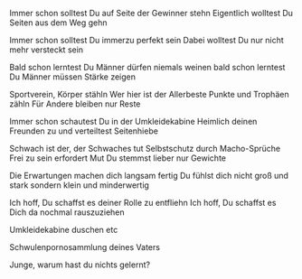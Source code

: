 Immer schon solltest Du
auf Seite der Gewinner stehn
Eigentlich wolltest Du
Seiten aus dem Weg gehn

Immer schon solltest Du
immerzu perfekt sein
Dabei wolltest Du
nur nicht mehr versteckt sein

Bald schon lerntest Du
Männer dürfen niemals weinen
bald schon lerntest Du
Männer müssen Stärke zeigen

Sportverein, Körper stähln
Wer hier ist der Allerbeste
Punkte und Trophäen zähln
Für Andere bleiben nur Reste

Immer schon schautest Du
in der Umkleidekabine
Heimlich deinen Freunden zu
und verteiltest Seitenhiebe

Schwach ist der, der Schwaches tut
Selbstschutz durch Macho-Sprüche
Frei zu sein erfordert Mut
Du stemmst lieber nur Gewichte

Die Erwartungen
machen dich langsam fertig
Du fühlst dich nicht groß und stark
sondern klein und minderwertig

Ich hoff, Du schaffst es
deiner Rolle zu entfliehn
Ich hoff, Du schaffst es
Dich da nochmal rauszuziehen



Umkleidekabine duschen etc

Schwulenpornosammlung deines Vaters

Junge, warum hast du nichts gelernt?

